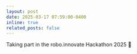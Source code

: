 ```yaml
---
layout: post
date: 2025-03-17 07:59:00-0400
inline: true
related_posts: false
---
```


Taking part in the robo.innovate Hackathon 2025 :robot:
